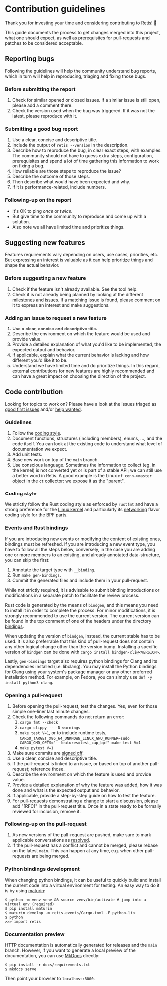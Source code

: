 # Contribution guidelines

Thank you for investing your time and considering contributing to Retis! :tada:

This guide documents the process to get changes merged into this project, what
one should expect, as well as prerequisites for pull-requests and patches to be
considered acceptable.

## Reporting bugs

Following the guidelines will help the community understand bug reports, which
in turn will help in reproducing, triaging and fixing those bugs.

### Before submitting the report

1. Check for similar opened or closed issues. If a similar issue is still
   open, please add a comment there.
1. Check the version used when the bug was triggered. If it was not the latest,
   please reproduce with it.

### Submitting a good bug report

1. Use a clear, concise and descriptive title.
1. Include the output of `retis --version` in the description.
1. Describe how to reproduce the bug, in clear exact steps, with examples. The
   community should not have to guess extra steps, configuration, prerequisites
   and spend a lot of time gathering this information to work on fixing a bug.
1. How reliable are those steps to reproduce the issue?
1. Describe the outcome of those steps.
1. Then describe what would have been expected and why.
1. If it is performance-related, include numbers.

### Following-up on the report

* It's OK to ping *once* or *twice*.
* But give time to the community to reproduce and come up with a solution.
* Also note we all have limited time and prioritize things.

## Suggesting new features

Features requirements vary depending on users, use cases, priorities, etc. But
expressing an interest is valuable as it can help prioritize things and
shape the actual behavior.

### Before suggesting a new feature

1. Check if the feature isn't already available. See the tool help.
1. Check it is not already being planned by looking at the different
   [milestones](https://github.com/retis-org/retis/milestones) and
   [issues](https://github.com/retis-org/retis/issues). If a matching issue is
   found, please comment on it to express an interest and make suggestions.

### Adding an issue to request a new feature

1. Use a clear, concise and descriptive title.
1. Describe the environment on which the feature would be used and provide
   value.
1. Provide a detailed explanation of what you'd like to be implemented, the
   expected output and behavior.
1. If applicable, explain what the current behavior is lacking and how different
   you'd like it to be.
1. Understand we have limited time and do prioritize things. In this regard,
   external contributions for new features are highly recommended and can have a
   great impact on choosing the direction of the project.

## Code contribution

Looking for topics to work on? Please have a look at the issues triaged as
[good first issues](https://github.com/retis-org/retis/issues?q=is%3Aissue+is%3Aopen+label%3A"good+first+issue")
and/or [help wanted](https://github.com/retis-org/retis/issues?q=is%3Aissue+is%3Aopen+label%3A"help+wanted").

### Guidelines

1. Follow the [coding style](#coding-style).
1. Document functions, structures (including members), enums, ..., and the code
   itself. You can look at the existing code to understand what level of
   documentation we expect.
1. Add unit tests.
1. Base new work on top of the `main` branch.
1. Use conscious language. Sometimes the information to collect (eg. in the
   kernel) is not converted yet or is part of a stable API; we can still use a
   better word in Retis. A good example is the Linux `nf_conn->master` object in
   the `ct` collector: we expose it as the "parent".

### Coding style

We strictly follow the Rust coding style as enforced by `rustfmt` and have a
strong preference for the
[Linux kernel](https://www.kernel.org/doc/html/latest/process/coding-style.html)
and particularly its
[networking](https://www.kernel.org/doc/html/latest/process/maintainer-netdev.html#multi-line-comments)
flavor coding style for the BPF parts.

### Events and Rust bindings

If you are introducing new events or modifying the content of existing
ones, bindings must be refreshed.
If you are introducing a new event type, you have to follow all the
steps below, conversely, in the case you are adding one or more
members to an existing, and already annotated data-structure, you can
skip the first:

1. Annotate the target type with `__binding`.
1. Run `make gen-bindings`.
1. Commit the generated files and include them in your pull-request.

While not strictly required, it is advisable to submit binding
introductions or modifications in a separate patch to facilitate the
review process.

Rust code is generated by the means of `bindgen`, and this means you
need to install it in order to complete the process.
For minor modifications, it is strongly recommended to use the current
version.
The current version can be found in the top comment of one of the
headers under the directory
[bindings](https://github.com/retis-org/retis/tree/main/retis/src/bindings/).

When updating the version of `bindgen`, instead, the current
stable has to be used. It is also preferrable that this kind of
pull-request does not contain any other logical change other than the
version bump.
Installing a specific version of `bindgen` can be done with
`cargo install bindgen-cli@<VERSION>`.

Lastly, `gen-bindings` target also requires python bindings for Clang and its
dependencies installed (i.e. libclang).
You may install the Python bindings for Clang using your system's package
manager or any other preferred installation method.
For example, on Fedora, you can simply use `dnf -y install python3-clang`.

### Opening a pull-request

1. Before opening the pull-request, test the changes. Yes, even for those simple
   one-liner last minute changes.
1. Check the following commands do not return an error:
   1. `cargo fmt --check`
   1. `cargo clippy -- -D warnings`
   1. `make test V=1`, or to include runtime tests,
      `CARGO_TARGET_X86_64_UNKNOWN_LINUX_GNU_RUNNER=sudo CARGO_CMD_OPTS="--features=test_cap_bpf" make test V=1`
   1. `make pytest V=1`
1. Make sure commits are
   [signed off](https://www.kernel.org/doc/html/latest/process/submitting-patches.html?highlight=signed%20off#developer-s-certificate-of-origin-1-1).
1. Use a clear, concise and descriptive title.
1. If the pull-request is linked to an issue, or based on top of another
   pull-request; reference those.
1. Describe the environment on which the feature is used and provide value.
1. Provide a detailed explanation of why the feature was added, how it was done
   and what is the expected output and behavior.
1. If applicable, provide a step-by-step guide on how to test the feature.
1. For pull-requests demonstrating a change to start a discussion, please add
   "[RFC]" in the pull-request title. Once in a state ready to be formally
   reviewed for inclusion, remove it.

### Following-up on the pull-request

1. As new versions of the pull-request are pushed, make sure to mark applicable
   conversations as
   [resolved](https://docs.github.com/en/github/collaborating-with-issues-and-pull-requests/commenting-on-a-pull-request#resolving-conversations).
1. If the pull-request has a conflict and cannot be merged, please rebase on the
   latest `main`. This can happen at any time, e.g. when other pull-requests are
   being merged.

### Python bindings development

When changing python bindings, it can be useful to quickly build and install the
current code into a virtual environment for testing. An easy way to do it is by
using [maturin](https://github.com/PyO3/maturin):

```
$ python -m venv venv && source venv/bin/activate # jump into a virtual env (required)
$ pip install maturin
$ maturin develop -m retis-events/Cargo.toml -F python-lib
$ python
>>> import retis
```

### Documentation preview

HTTP documentation is automatically generated for releases and the
`main` branch. However, if you want to generate a local preview of the
documentation, you can use [MkDocs](https://www.mkdocs.org/) directly:

```none
$ pip install -r docs/requirements.txt
$ mkdocs serve
```

Then point your browser to `localhost:8000`.
